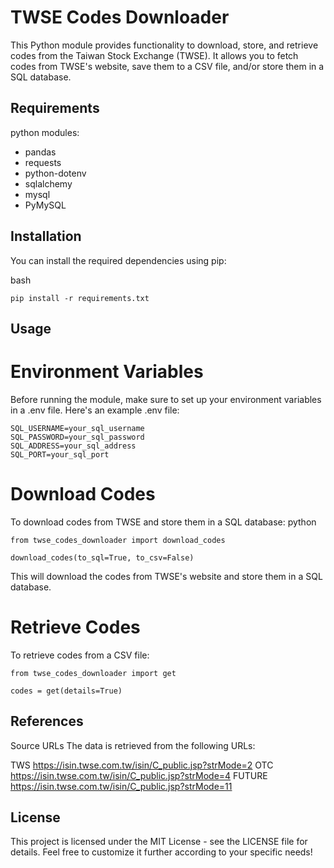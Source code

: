 # TWSE Codes Downloader

This Python module provides functionality to download, store, and retrieve codes from the Taiwan Stock Exchange (TWSE). It allows you to fetch codes from TWSE's website, save them to a CSV file, and/or store them in a SQL database.

## Requirements
python modules:
- pandas
- requests
- python-dotenv
- sqlalchemy
- mysql
- PyMySQL

## Installation

You can install the required dependencies using pip:

bash
```
pip install -r requirements.txt
```

## Usage


# Environment Variables
Before running the module, make sure to set up your environment variables in a .env file. Here's an example .env file:
```
SQL_USERNAME=your_sql_username
SQL_PASSWORD=your_sql_password
SQL_ADDRESS=your_sql_address
SQL_PORT=your_sql_port
```


# Download Codes
To download codes from TWSE and store them in a SQL database:
python
```
from twse_codes_downloader import download_codes

download_codes(to_sql=True, to_csv=False)
```
This will download the codes from TWSE's website and store them in a SQL database.


# Retrieve Codes
To retrieve codes from a CSV file:
```
from twse_codes_downloader import get

codes = get(details=True)
```

## References
Source URLs
The data is retrieved from the following URLs:

TWS https://isin.twse.com.tw/isin/C_public.jsp?strMode=2
OTC https://isin.twse.com.tw/isin/C_public.jsp?strMode=4
FUTURE https://isin.twse.com.tw/isin/C_public.jsp?strMode=11

## License
This project is licensed under the MIT License - see the LICENSE file for details.
Feel free to customize it further according to your specific needs!
